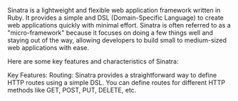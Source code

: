 Sinatra is a lightweight and flexible web application framework written in Ruby. It provides a simple and DSL (Domain-Specific Language) to create web applications quickly with minimal effort. Sinatra is often referred to as a "micro-framework" because it focuses on doing a few things well and staying out of the way, allowing developers to build small to medium-sized web applications with ease.

Here are some key features and characteristics of Sinatra:

Key Features:
Routing: Sinatra provides a straightforward way to define HTTP routes using a simple DSL. You can define routes for different HTTP methods like GET, POST, PUT, DELETE, etc.
